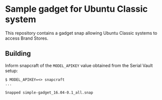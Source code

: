 # Sample gadget for Ubuntu Classic system

This repository contains a gadget snap allowing Ubuntu Classic systems to access Brand Stores.

## Building

Inform snapcraft of the `MODEL_APIKEY` value obtained from the Serial Vault setup:

```
$ MODEL_APIKEY=<> snapcraft
...

Snapped simple-gadget_16.04-0.1_all.snap
```
